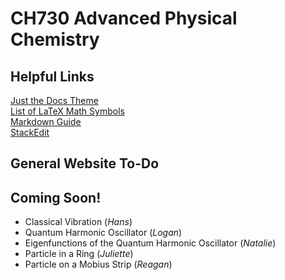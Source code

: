 # CH730 Advanced Physical Chemistry

## Helpful Links
[Just the Docs Theme](https://just-the-docs.github.io/just-the-docs/) \
[List of LaTeX Math Symbols](https://oeis.org/wiki/List_of_LaTeX_mathematical_symbols) \
[Markdown Guide](https://www.markdownguide.org) \
[StackEdit](https://stackedit.io)

## General Website To-Do

## Coming Soon!
- Classical Vibration (*Hans*)
- Quantum Harmonic Oscillator (*Logan*)
- Eigenfunctions of the Quantum Harmonic Oscillator (*Natalie*)
- Particle in a Ring (*Juliette*)
- Particle on a Mobius Strip (*Reagan*)
